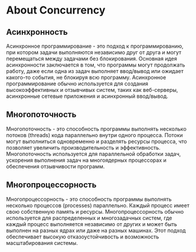 # About Concurrency

## Асинхронность
Асинхронное программирование - это подход к программированию, при котором задачи выполняются независимо друг от друга и могут перемещаться между задачами без блокирования.
Основная идея асинхронности заключается в том, что программы могут продолжать работу, даже если одна из задач выполняет ввод/вывод или ожидает какого-то события, не блокируя всю программу.
Асинхронное программирование обычно используется для создания высокоэффективных и отзывчивых систем, таких как веб-серверы, асинхронные сетевые приложения и асинхронный ввод/вывод.

## Многопоточность
Многопоточность - это способность программы выполнять несколько потоков (threads) кода параллельно внутри одного процесса.
Потоки могут выполниться одновременно и разделять ресурсы процесса, что позволяет увеличить производительность и эффективность.
Многопоточность используется для параллельной обработки задач, ускорения выполнения задач на многоядерных процессорах и обеспечения отзывчивости программ.

## Многопроцессорность 
Многопроцессорность - это способность программы выполнять несколько процессов (processes) параллельно. Каждый процесс имеет свою собственную память и ресурсы.
Многопроцессорность обычно используется для распределенных и многозадачных систем, где каждый процесс выполняется независимо от других и может быть выполнен на разных ядрах или даже на разных машинах.
Этот подход обеспечивает высокую отказоустойчивость и возможность масштабирования системы.